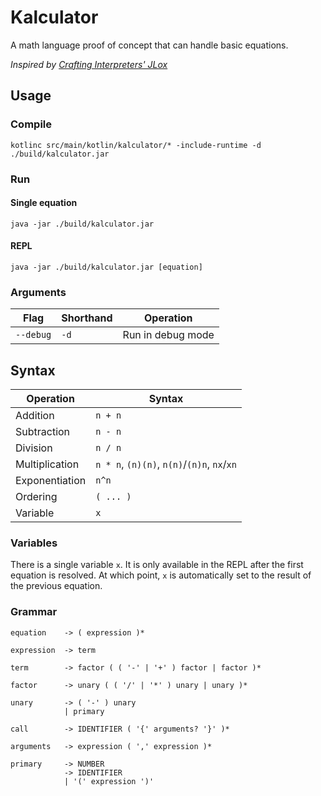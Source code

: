 # Kalculator
A math language proof of concept that can handle basic equations.

_Inspired by [Crafting Interpreters' JLox](https://github.com/munificent/craftinginterpreters)_

## Usage

### Compile
```agsl
kotlinc src/main/kotlin/kalculator/* -include-runtime -d ./build/kalculator.jar
```
### Run

#### Single equation
```agsl
java -jar ./build/kalculator.jar
```

#### REPL

```agsl
java -jar ./build/kalculator.jar [equation]
```

### Arguments

| Flag      | Shorthand | Operation         | 
|-----------|-----------|-------------------|
| `--debug` | `-d`      | Run in debug mode |

## Syntax
| Operation       | Syntax                                      |
|-----------------|---------------------------------------------|
| Addition        | `n + n`                                     |
| Subtraction     | `n - n`                                     |
| Division        | `n / n`                                     |
| Multiplication  | `n * n`, `(n)(n)`, `n(n)`/`(n)n`, `nx`/`xn` |
| Exponentiation  | `n^n`                                       |
| Ordering        | `( ... )`                                   |
| Variable        | `x`                                         |

### Variables
There is a single variable `x`. It is only available in the REPL after the first equation is resolved.
At which point, `x` is automatically set to the result of the previous equation.

### Grammar
```
equation    -> ( expression )*

expression  -> term

term        -> factor ( ( '-' | '+' ) factor | factor )*

factor      -> unary ( ( '/' | '*' ) unary | unary )*

unary       -> ( '-' ) unary
            | primary
            
call        -> IDENTIFIER ( '{' arguments? '}' )*

arguments   -> expression ( ',' expression )*

primary     -> NUMBER
            -> IDENTIFIER
            | '(' expression ')'
```